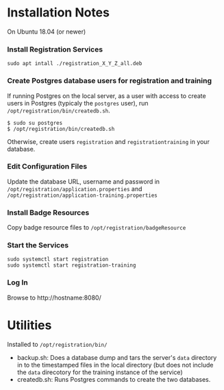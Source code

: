 # Installation Notes

On Ubuntu 18.04 (or newer)

### Install Registration Services
```
sudo apt intall ./registration_X_Y_Z_all.deb
```

### Create Postgres database users for registration and training
If running Postgres on the local server, as a user with access to create users in Postgres (typicaly the `postgres` user),
run `/opt/registration/bin/createdb.sh`.

```
$ sudo su postgres
$ /opt/registration/bin/createdb.sh
```

Otherwise, create users `registration` and `registrationtraining` in your database.

### Edit Configuration Files
Update the database URL, username and password in `/opt/registration/application.properties`
and `/opt/registration/application-training.properties`

### Install Badge Resources
Copy badge resource files to `/opt/registration/badgeResource`

### Start the Services
```
sudo systemctl start registration
sudo systemctl start registration-training
```

### Log In
Browse to http://hostname:8080/


# Utilities
Installed to `/opt/registration/bin/`

- backup.sh: Does a database dump and tars the server's `data` directory in to the timestamped files in the local directory
 (but does not include the `data` direcotory for the training instance of the service)
- createdb.sh: Runs Postgres commands to create the two databases.
